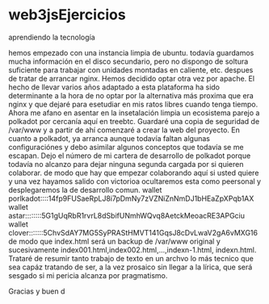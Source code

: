 # web3jsEjercicios
aprendiendo la tecnología

hemos empezado con una instancia limpia de ubuntu. todavía guardamos mucha información en el disco secundario, pero no dispongo de soltura suficiente para trabajar con unidades montadas en caliente, etc.
despues de tratar de arrancar nginx. Hemos decidido optar otra vez por apache. El hecho de llevar varios años adaptado a esta plataforma ha sido determinante a la hora de no optar por la alternativa más proxima que era nginx y que dejaré para esetudiar en mis ratos libres cuando tenga tiempo.
Ahora me afano en asentar en la insetalación limpia un ecosistema parejo a polkadot por cercanía aquí en treebtc. Guardaré una copia de seguridad de /var/www y a partir de ahí comenzaré a crear la web del proyecto.
En cuanto a polkadot, ya arranca aunque todavía faltan algunas configuraciónes y debo asimilar algunos conceptos que todavía se me escapan.
Dejo el número de mi cartera de desarrollo de polkadot porque todavía no alcanzo para dejar ninguna segunda cargada por si quieren colaborar. de modo que hay que empezar colaborando aquí si usted quiere y una vez hayamos salido con victorioa ocultaremos esta como peersonal y desplegaremos la de desarrollo comun.
wallet porlkadot::::14fp9FUSaeRpLJ8i7pDmNy7zVZNiZnNmDJ1bHEaZpXPqb1AX
wallet astar::::::::5G1gUqRbR1rvrL8dSbifUNmhWQvq8AetckMeoacRE3APGciu
wallet clover:::::::5ChvSdAY7MG5SyPRAStHMVT141GqsJ8cDvLwaV2gA6vMXG16
de modo que index.html será un backup de /var/www original y sucesivamente index001.html,index002.html,...,indexn-1.html, indexn.html.
Trataré de resumir tanto trabajo de texto en un archvo lo más tecnico que sea capáz tratando de ser, a la vez prosaico sin llegar a la lírica, que será sesgado si mi pericia alcanza por pragmatismo.

Gracias y buen d

